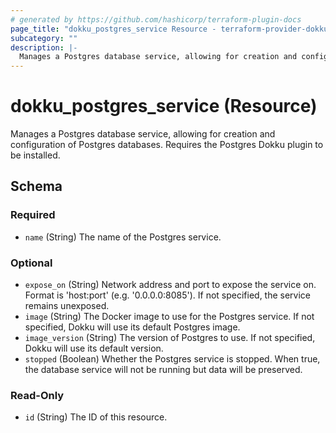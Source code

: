 ```yaml
---
# generated by https://github.com/hashicorp/terraform-plugin-docs
page_title: "dokku_postgres_service Resource - terraform-provider-dokku"
subcategory: ""
description: |-
  Manages a Postgres database service, allowing for creation and configuration of Postgres databases. Requires the Postgres Dokku plugin to be installed.
---
```


# dokku_postgres_service (Resource)

Manages a Postgres database service, allowing for creation and configuration of Postgres databases. Requires the Postgres Dokku plugin to be installed.



<!-- schema generated by tfplugindocs -->
## Schema

### Required

- `name` (String) The name of the Postgres service.

### Optional

- `expose_on` (String) Network address and port to expose the service on. Format is 'host:port' (e.g. '0.0.0.0:8085'). If not specified, the service remains unexposed.
- `image` (String) The Docker image to use for the Postgres service. If not specified, Dokku will use its default Postgres image.
- `image_version` (String) The version of Postgres to use. If not specified, Dokku will use its default version.
- `stopped` (Boolean) Whether the Postgres service is stopped. When true, the database service will not be running but data will be preserved.

### Read-Only

- `id` (String) The ID of this resource.
